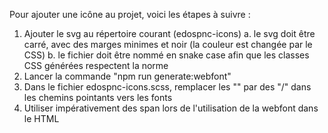 ﻿Pour ajouter une icône au projet, voici les étapes à suivre :
1. Ajouter le svg au répertoire courant (edospnc-icons)
    a. le svg doit être carré, avec des marges minimes et noir (la couleur est changée par le CSS)
    b. le fichier doit être nommé en snake case afin que les classes CSS générées respectent la norme
2. Lancer la commande "npm run generate:webfont"
3. Dans le fichier edospnc-icons.scss, remplacer les "\" par des "/" dans les chemins pointants vers les fonts
4. Utiliser impérativement des span lors de l'utilisation de la webfont dans le HTML